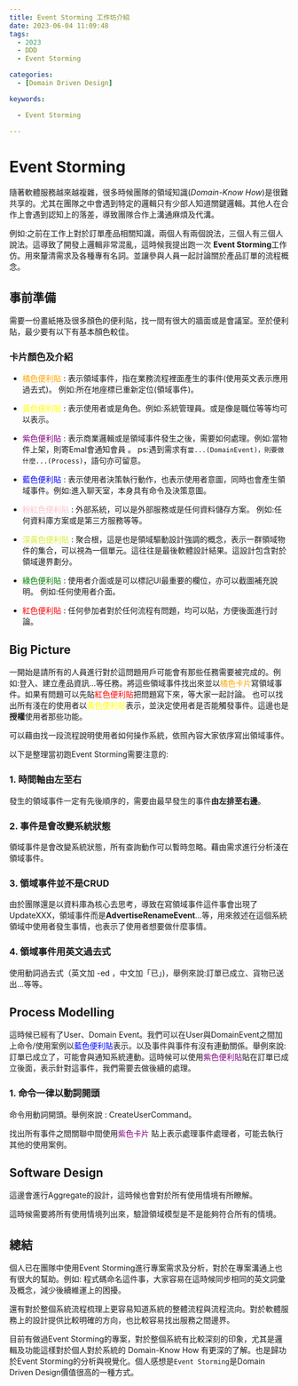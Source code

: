 ```yaml
---
title: Event Storming 工作坊介紹
date: 2023-06-04 11:09:48
tags:
  - 2023
  - DDD
  - Event Storming

categories:
  - [Domain Driven Design]

keywords: 

  - Event Storming

---
```

# Event Storming


隨著軟體服務越來越複雜，很多時候團隊的領域知識(*Domain-Know How*)是很難共享的。尤其在團隊之中會遇到特定的邏輯只有少部人知道關鍵邏輯。其他人在合作上會遇到認知上的落差，導致團隊合作上溝通麻煩及代溝。

例如:之前在工作上對於訂單產品相關知識，兩個人有兩個說法，三個人有三個人說法。這導致了開發上邏輯非常混亂，這時候我提出跑一次 **Event Storming**工作仿。用來釐清需求及各種專有名詞。並讓參與人員一起討論關於產品訂單的流程概念。


## 事前準備

需要一份畫紙捲及很多顏色的便利貼，找一間有很大的牆面或是會議室。至於便利貼，最少要有以下有基本顏色較佳。

### 卡片顏色及介紹

* <span style="color:orange">橘色便利貼</span> : 表示領域事件，指在業務流程裡面產生的事件(使用英文表示應用過去式)。 例如:所在地座標已重新定位(領域事件)。


* <span style="color:yellow">黃色便利貼</span> : 表示使用者或是角色。例如:系統管理員。或是像是職位等等均可以表示。


* <span style="color:purple">紫色便利貼</span> : 表示商業邏輯或是領域事件發生之後，需要如何處理。例如:當物件上架，則寄Emal會通知會員 。 ps:遇到需求有`當...(DomainEvent)，則要做什麼...(Process)`，語句亦可留意。


* <span style="color:blue">藍色便利貼</span> : 表示使用者決策執行動作，也表示使用者意圖，同時也會產生領域事件。例如:進入聊天室，本身具有命令及決策意圖。


* <span style="color:pink">粉紅色便利貼</span> : 外部系統，可以是外部服務或是任何資料儲存方案。 例如:任何資料庫方案或是第三方服務等等。


* <span style="color:#dbeb34">深黃色便利貼</span> : 聚合根，這是也是領域驅動設計強調的概念，表示一群領域物件的集合，可以視為一個單元。這往往是最後軟體設計結果。這設計包含對於領域邊界劃分。


* <span style="color:green">綠色便利貼</span> : 使用者介面或是可以標記UI最重要的欄位，亦可以截圖補充說明。 例如:任何使用者介面。


* <span style="color:red">紅色便利貼</span> : 任何參加者對於任何流程有問題，均可以貼，方便後面進行討論。


## Big Picture

一開始是請所有的人員進行對於這問題用戶可能會有那些任務需要被完成的。例如:登入、建立產品資訊...等任務。將這些領域事件找出來並以<span style="color:orange">橘色卡片</span>寫領域事件。如果有問題可以先貼<span style="color:red">紅色便利貼</span>把問題寫下來，等大家一起討論。
也可以找出所有淺在的使用者以<span style="color:yellow">黃色便利貼</span>表示，並決定使用者是否能觸發事件。這邊也是**授權**使用者那些功能。

可以藉由找一段流程說明使用者如何操作系統，依照內容大家依序寫出領域事件。

以下是整理當初跑Event Storming需要注意的:

### 1. 時間軸由左至右

發生的領域事件一定有先後順序的，需要由最早發生的事件**由左排至右邊**。

### 2. 事件是會改變系統狀態

領域事件是會改變系統狀態，所有查詢動作可以暫時忽略。藉由需求進行分析淺在領域事件。

### 3. 領域事件並不是CRUD

由於團隊還是以資料庫為核心去思考，導致在寫領域事件這件事會出現了UpdateXXX，領域事件而是**AdvertiseRenameEvent**...等，用來敘述在這個系統領域中使用者發生事情，也表示了使用者想要做什麼事情。

### 4. 領域事件用英文過去式

使用動詞過去式（英文加 -ed ，中文加「已」)，舉例來說:訂單已成立、貨物已送出...等等。

## Process Modelling

這時候已經有了User、Domain Event。我們可以在User與DomainEvent之間加上命令/使用案例以<span style="color:blue">藍色便利貼</span>表示。以及事件與事件有沒有連動關係。舉例來說:訂單已成立了，可能會與通知系統連動。這時候可以使用<span style="color:purple">紫色便利貼</span>貼在訂單已成立後面，表示針對這事件，我們需要去做後續的處理。


### 1. 命令一律以動詞開頭

命令用動詞開頭。舉例來說 : CreateUserCommand。

找出所有事件之間關聯中間使用<span style="color:purple">紫色卡片</span> 貼上表示處理事件處理者，可能去執行其他的使用案例。


## Software Design 


這邊會進行Aggregate的設計，這時候也會對於所有使用情境有所瞭解。

這時候需要將所有使用情境列出來，驗證領域模型是不是能夠符合所有的情境。



## 總結

個人已在團隊中使用Event Storming進行專案需求及分析，對於在專案溝通上也有很大的幫助。例如: 程式碼命名這件事，大家容易在這時候同步相同的英文詞彙及概念，減少後續維運上的困擾。

還有對於整個系統流程梳理上更容易知道系統的整體流程與流程流向。對於軟體服務上的設計提供比較明確的方向，也比較容易找出服務之間邊界。

目前有做過Event Storming的專案，對於整個系統有比較深刻的印象，尤其是邏輯及功能這樣對於個人對於系統的 Domain-Know How 有更深的了解。也是歸功於Event Storming的分析與視覺化。個人感想是`Event Storming`是Domain Driven Design價值很高的一種方式。



